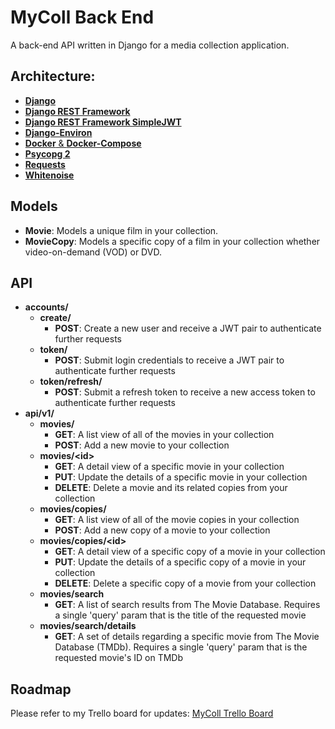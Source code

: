 # MyColl Back End
A back-end API written in Django for a media collection application.

## Architecture:
- [**Django**](https://www.djangoproject.com/)
- [**Django REST Framework**](https://www.django-rest-framework.org/)
- [**Django REST Framework SimpleJWT**](https://github.com/davesque/django-rest-framework-simplejwt)
- [**Django-Environ**](https://github.com/joke2k/django-environ)
- [**Docker** & **Docker-Compose**](https://www.docker.com/)
- [**Psycopg 2**](https://github.com/psycopg/psycopg2)
- [**Requests**](https://2.python-requests.org/en/master/)
- [**Whitenoise**](https://github.com/evansd/whitenoise)

## Models
- **Movie**: Models a unique film in your collection.
- **MovieCopy**: Models a specific copy of a film in your collection whether video-on-demand (VOD) or DVD.

## API
- **accounts/**
  - **create/**
    - **POST**: Create a new user and receive a JWT pair to authenticate further requests
  - **token/**
    - **POST**: Submit login credentials to receive a JWT pair to authenticate further requests
  - **token/refresh/**
    - **POST**: Submit a refresh token to receive a new access token to authenticate further requests
- **api/v1/**
  - **movies/**
    - **GET**: A list view of all of the movies in your collection
    - **POST**: Add a new movie to your collection
  - **movies/\<id>**
    - **GET**: A detail view of a specific movie in your collection
    - **PUT**: Update the details of a specific movie in your collection
    - **DELETE**: Delete a movie and its related copies from your collection
  - **movies/copies/**
    - **GET**: A list view of all of the movie copies in your collection
    - **POST**: Add a new copy of a movie to your collection
  - **movies/copies/\<id>**
    - **GET**: A detail view of a specific copy of a movie in your collection
    - **PUT**: Update the details of a specific copy of a movie in your collection
    - **DELETE**: Delete a specific copy of a movie from your collection
  - **movies/search**
    - **GET**: A list of search results from The Movie Database. Requires a single 'query' param that is the title of the requested movie
  - **movies/search/details**
    - **GET**: A set of details regarding a specific movie from The Movie Database (TMDb). Requires a single 'query' param that is the requested movie's ID on TMDb
    
## Roadmap
Please refer to my Trello board for updates: [MyColl Trello Board](https://trello.com/b/z3woB4Z3/mycoll)
